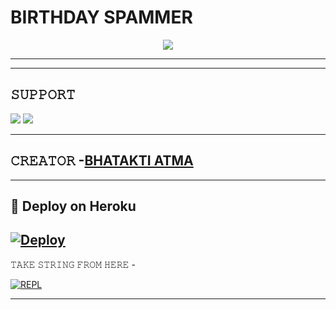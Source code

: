 # BIRTHDAY SPAMMER

<p align="center">
  <img src="https://telegra.ph/file/1892b78bacdeb91e47e94.jpg">
</p>


----


-------------------------------------------------

## 𝚂𝚄𝙿𝙿𝙾𝚁𝚃 
                          
<a href="https://t.me/DRAGONZ_SUPPORT"><img src="https://img.shields.io/badge/Join-SUPPORT%20GROUP-red.svg?logo=Telegram"></a>
<a href="https://t.me/A_BUT"><img src="https://img.shields.io/badge/Join-SUPPORT%20CHANNEL-red.svg?logo=Telegram"></a>

-------------------------------------------------

## 𝙲𝚁𝙴𝙰𝚃𝙾𝚁 -[BHATAKTI ATMA ](https://t.me/ZINDA_H_TU_MERE_LIYE_HEART_HACK)



-------------------------------------------------

## 🚀 Deploy on Heroku 
[![Deploy](https://www.herokucdn.com/deploy/button.svg)](https://heroku.com/deploy?template=https://github.com/King98179253/BIRTHDAYSPAM)
------------------------------------------------


𝚃𝙰𝙺𝙴 𝚂𝚃𝚁𝙸𝙽𝙶 𝙵𝚁𝙾𝙼 𝙷𝙴𝚁𝙴 - 

[![REPL](https://repl.it/badge/github/spandey112/SensibleUserbot)](https://t.me/A_BUT)
    
-------------------------------------------------



